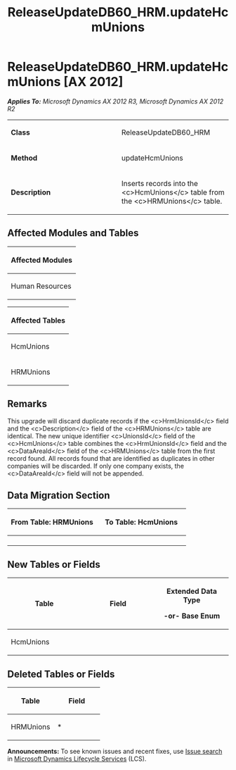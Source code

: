 ﻿---
title: ReleaseUpdateDB60_HRM.updateHcmUnions
TOCTitle: ReleaseUpdateDB60_HRM.updateHcmUnions
ms:assetid: 6769e831-dafd-8bd4-2304-533237601a6a
ms:mtpsurl: https://msdn.microsoft.com/en-us/library/JJ719246(v=AX.60)
ms:contentKeyID: 49708784
ms.date: 05/18/2015
mtps_version: v=AX.60
---

# ReleaseUpdateDB60\_HRM.updateHcmUnions [AX 2012]


_**Applies To:** Microsoft Dynamics AX 2012 R3, Microsoft Dynamics AX 2012 R2_

<table>
<colgroup>
<col style="width: 50%" />
<col style="width: 50%" />
</colgroup>
<tbody>
<tr class="odd">
<td><p><strong>Class</strong></p></td>
<td><p>ReleaseUpdateDB60_HRM</p></td>
</tr>
<tr class="even">
<td><p><strong>Method</strong></p></td>
<td><p>updateHcmUnions</p></td>
</tr>
<tr class="odd">
<td><p><strong>Description</strong></p></td>
<td><p>Inserts records into the &lt;c&gt;HcmUnions&lt;/c&gt; table from the &lt;c&gt;HRMUnions&lt;/c&gt; table.</p></td>
</tr>
</tbody>
</table>


## Affected Modules and Tables

<table>
<colgroup>
<col style="width: 100%" />
</colgroup>
<thead>
<tr class="header">
<th><p>Affected Modules</p></th>
</tr>
</thead>
<tbody>
<tr class="odd">
<td><p>Human Resources</p></td>
</tr>
</tbody>
</table>


<table>
<colgroup>
<col style="width: 100%" />
</colgroup>
<thead>
<tr class="header">
<th><p>Affected Tables</p></th>
</tr>
</thead>
<tbody>
<tr class="odd">
<td><p>HcmUnions</p></td>
</tr>
<tr class="even">
<td><p>HRMUnions</p></td>
</tr>
</tbody>
</table>


## Remarks

This upgrade will discard duplicate records if the \<c\>HrmUnionsId\</c\> field and the \<c\>Description\</c\> field of the \<c\>HRMUnions\</c\> table are identical. The new unique identifier \<c\>UnionsId\</c\> field of the \<c\>HcmUnions\</c\> table combines the \<c\>HrmUnionsId\</c\> field and the \<c\>DataAreaId\</c\> field of the \<c\>HRMUnions\</c\> table from the first record found. All records found that are identified as duplicates in other companies will be discarded. If only one company exists, the \<c\>DataAreaId\</c\> field will not be appended.

## Data Migration Section

<table>
<colgroup>
<col style="width: 50%" />
<col style="width: 50%" />
</colgroup>
<thead>
<tr class="header">
<th><p>From Table: HRMUnions</p></th>
<th><p>To Table: HcmUnions</p></th>
</tr>
</thead>
<tbody>
<tr class="odd">
<td><p></p></td>
<td><p></p></td>
</tr>
</tbody>
</table>


## New Tables or Fields

<table>
<colgroup>
<col style="width: 33%" />
<col style="width: 33%" />
<col style="width: 33%" />
</colgroup>
<thead>
<tr class="header">
<th><p>Table</p></th>
<th><p>Field</p></th>
<th><p>Extended Data Type</p>
<p>-or- Base Enum</p></th>
</tr>
</thead>
<tbody>
<tr class="odd">
<td><p>HcmUnions</p></td>
<td><p></p></td>
<td><p></p></td>
</tr>
</tbody>
</table>


## Deleted Tables or Fields

<table>
<colgroup>
<col style="width: 50%" />
<col style="width: 50%" />
</colgroup>
<thead>
<tr class="header">
<th><p>Table</p></th>
<th><p>Field</p></th>
</tr>
</thead>
<tbody>
<tr class="odd">
<td><p>HRMUnions</p></td>
<td><p>*</p></td>
</tr>
</tbody>
</table>

  
**Announcements:** To see known issues and recent fixes, use [Issue search](http://go.microsoft.com/fwlink/?linkid=389258) in [Microsoft Dynamics Lifecycle Services](http://go.microsoft.com/fwlink/?linkid=306505) (LCS).

